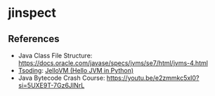 # jinspect  


## References
* Java Class File Structure: https://docs.oracle.com/javase/specs/jvms/se7/html/jvms-4.html
* [Tsoding](https://www.youtube.com/@TsodingDaily): [JelloVM (Hello JVM in Python)](https://youtube.com/playlist?list=PLpM-Dvs8t0VZ80zo4mwNKd9utc4vR7wUs&si=Knkr3Nape253SP6P)
* Java Bytecode Crash Course: https://youtu.be/e2zmmkc5xI0?si=5UXE9T-7Gz6JINrL

